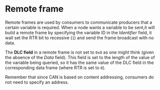 # Remote frame

Remote frames are used by consumers to communicate producers that a certain variable is required. When a node wants a variable to be sent,it will build a remote frame by specifying the variable ID in the _Identifier_ field, it wall set the RTR bit to recessive (`1`) and send the frame broadcast with no data.

The **DLC field** in a remote frame is not set to `0x0` as one might think (given the absence of the _Data_ field). This field is set to the length of the value of the variable being queried, so it has the same value of the DLC field in the corresponding data frame (where RTR is set to `0`).

Remember that since CAN is based on content addressing, consumers do not need to specify an address.